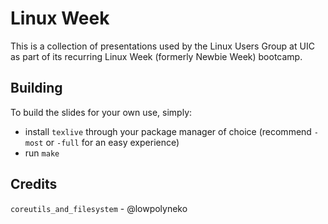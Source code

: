 # Linux Week
This is a collection of presentations used by the Linux Users Group at UIC as part of its recurring Linux Week (formerly Newbie Week) bootcamp.

## Building
To build the slides for your own use, simply:

- install `texlive` through your package manager of choice (recommend `-most` or `-full` for an easy experience)
- run `make`

## Credits

`coreutils_and_filesystem` - @lowpolyneko
